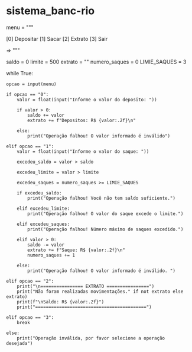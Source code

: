 # sistema_banc-rio

menu = """

[0] Depositar
[1] Sacar
[2] Extrato
[3] Sair

=> """

saldo = 0
limite = 500
extrato = ""
numero_saques = 0
LIMIE_SAQUES = 3

while True:

    opcao = input(menu)

    if opcao == "0":
        valor = float(input("Informe o valor do deposito: "))
        
        if valor > 0:
            saldo += valor
            extrato += f"Depositos: R$ {valor:.2f}\n"
        
        else:
            print("Operação falhou! O valor informado é inválido")

    elif opcao == "1":
        valor = float(input("Informe o valor do saque: "))
        
        excedeu_saldo = valor > saldo

        excedeu_limite = valor > limite

        excedeu_saques = numero_saques >= LIMIE_SAQUES

        if excedeu_saldo:
            print("Operação falhou! Você não tem saldo suficiente.")
        
        elif excedeu_limite:
            print("Operação falhou! O valor do saque excede o limite.")
        
        elif excedeu_saques:
            print("Operação falhou! Número máximo de saques excedido.")
        
        elif valor > 0:
            saldo -= valor
            extrato += f"Saque: R$ {valor:.2f}\n"
            numero_saques += 1

        else:
            print("Operação falhou! O valor informado é inválido. ")
    
    elif opcao == "2":
        print("\n================ EXTRATO ================")
        print("Não foram realizadas movimentações." if not extrato else extrato)
        print(f"\nSaldo: R$ {valor:.2f}")
        print("==========================================")
    
    elif opcao == "3":
        break

    else:
        print("Operação inválida, por favor selecione a operação desejada")
    






